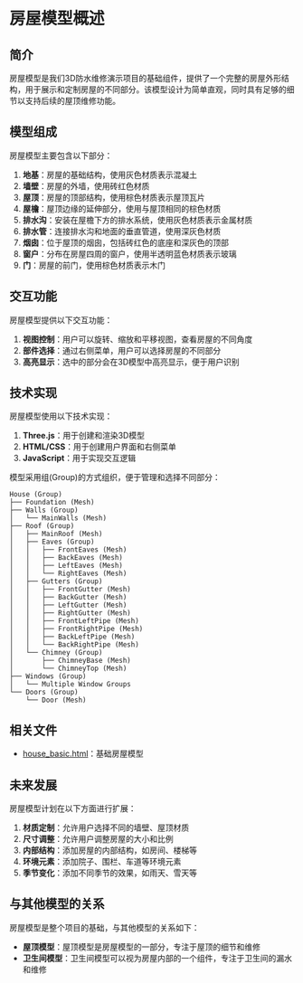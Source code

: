 # 房屋模型概述

## 简介

房屋模型是我们3D防水维修演示项目的基础组件，提供了一个完整的房屋外形结构，用于展示和定制房屋的不同部分。该模型设计为简单直观，同时具有足够的细节以支持后续的屋顶维修功能。

## 模型组成

房屋模型主要包含以下部分：

1. **地基**：房屋的基础结构，使用灰色材质表示混凝土
2. **墙壁**：房屋的外墙，使用砖红色材质
3. **屋顶**：房屋的顶部结构，使用棕色材质表示屋顶瓦片
4. **屋檐**：屋顶边缘的延伸部分，使用与屋顶相同的棕色材质
5. **排水沟**：安装在屋檐下方的排水系统，使用灰色材质表示金属材质
6. **排水管**：连接排水沟和地面的垂直管道，使用深灰色材质
7. **烟囱**：位于屋顶的烟囱，包括砖红色的底座和深灰色的顶部
8. **窗户**：分布在房屋四周的窗户，使用半透明蓝色材质表示玻璃
9. **门**：房屋的前门，使用棕色材质表示木门

## 交互功能

房屋模型提供以下交互功能：

1. **视图控制**：用户可以旋转、缩放和平移视图，查看房屋的不同角度
2. **部件选择**：通过右侧菜单，用户可以选择房屋的不同部分
3. **高亮显示**：选中的部分会在3D模型中高亮显示，便于用户识别

## 技术实现

房屋模型使用以下技术实现：

1. **Three.js**：用于创建和渲染3D模型
2. **HTML/CSS**：用于创建用户界面和右侧菜单
3. **JavaScript**：用于实现交互逻辑

模型采用组(Group)的方式组织，便于管理和选择不同部分：

```
House (Group)
├── Foundation (Mesh)
├── Walls (Group)
│   └── MainWalls (Mesh)
├── Roof (Group)
│   ├── MainRoof (Mesh)
│   ├── Eaves (Group)
│   │   ├── FrontEaves (Mesh)
│   │   ├── BackEaves (Mesh)
│   │   ├── LeftEaves (Mesh)
│   │   └── RightEaves (Mesh)
│   ├── Gutters (Group)
│   │   ├── FrontGutter (Mesh)
│   │   ├── BackGutter (Mesh)
│   │   ├── LeftGutter (Mesh)
│   │   ├── RightGutter (Mesh)
│   │   ├── FrontLeftPipe (Mesh)
│   │   ├── FrontRightPipe (Mesh)
│   │   ├── BackLeftPipe (Mesh)
│   │   └── BackRightPipe (Mesh)
│   └── Chimney (Group)
│       ├── ChimneyBase (Mesh)
│       └── ChimneyTop (Mesh)
├── Windows (Group)
│   └── Multiple Window Groups
└── Doors (Group)
    └── Door (Mesh)
```

## 相关文件

- [house_basic.html](../../models/house/house_basic.html)：基础房屋模型

## 未来发展

房屋模型计划在以下方面进行扩展：

1. **材质定制**：允许用户选择不同的墙壁、屋顶材质
2. **尺寸调整**：允许用户调整房屋的大小和比例
3. **内部结构**：添加房屋的内部结构，如房间、楼梯等
4. **环境元素**：添加院子、围栏、车道等环境元素
5. **季节变化**：添加不同季节的效果，如雨天、雪天等

## 与其他模型的关系

房屋模型是整个项目的基础，与其他模型的关系如下：

- **屋顶模型**：屋顶模型是房屋模型的一部分，专注于屋顶的细节和维修
- **卫生间模型**：卫生间模型可以视为房屋内部的一个组件，专注于卫生间的漏水和维修
